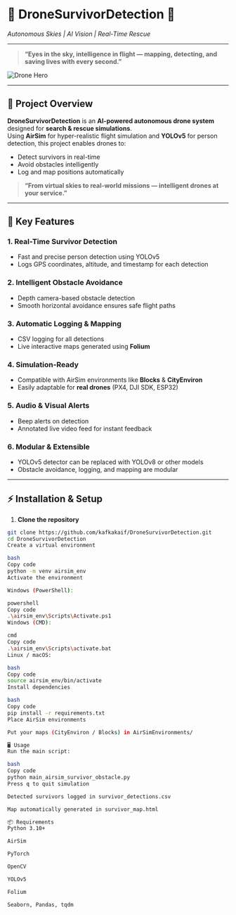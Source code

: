# 🚁 DroneSurvivorDetection 🌌
*Autonomous Skies | AI Vision | Real-Time Rescue*

---

> **“Eyes in the sky, intelligence in flight — mapping, detecting, and saving lives with every second.”**

![Drone Hero](https://images.unsplash.com/photo-1529921879218-1c4f9d9e70f1?crop=entropy&cs=tinysrgb&fit=max&fm=jpg&ixid=MnwxfDB8MXxyYW5kb218MHx8ZHJvbmV8fHx8fDE2ODk4MjY3NjI&ixlib=rb-4.0.3&q=80&w=1080)

---

## 🌟 Project Overview

**DroneSurvivorDetection** is an **AI-powered autonomous drone system** designed for **search & rescue simulations**.  
Using **AirSim** for hyper-realistic flight simulation and **YOLOv5** for person detection, this project enables drones to:

- Detect survivors in real-time  
- Avoid obstacles intelligently  
- Log and map positions automatically  

> **“From virtual skies to real-world missions — intelligent drones at your service.”**

---

## 🚀 Key Features

### **1. Real-Time Survivor Detection**
- Fast and precise person detection using YOLOv5  
- Logs GPS coordinates, altitude, and timestamp for each detection  

### **2. Intelligent Obstacle Avoidance**
- Depth camera-based obstacle detection  
- Smooth horizontal avoidance ensures safe flight paths  

### **3. Automatic Logging & Mapping**
- CSV logging for all detections  
- Live interactive maps generated using **Folium**  

### **4. Simulation-Ready**
- Compatible with AirSim environments like **Blocks** & **CityEnviron**  
- Easily adaptable for **real drones** (PX4, DJI SDK, ESP32)  

### **5. Audio & Visual Alerts**
- Beep alerts on detection  
- Annotated live video feed for instant feedback  

### **6. Modular & Extensible**
- YOLOv5 detector can be replaced with YOLOv8 or other models  
- Obstacle avoidance, logging, and mapping are modular  

---

## ⚡ Installation & Setup

1. **Clone the repository**
```bash
git clone https://github.com/kafkakaif/DroneSurvivorDetection.git
cd DroneSurvivorDetection
Create a virtual environment

bash
Copy code
python -m venv airsim_env
Activate the environment

Windows (PowerShell):

powershell
Copy code
.\airsim_env\Scripts\Activate.ps1
Windows (CMD):

cmd
Copy code
.\airsim_env\Scripts\activate.bat
Linux / macOS:

bash
Copy code
source airsim_env/bin/activate
Install dependencies

bash
Copy code
pip install -r requirements.txt
Place AirSim environments

Put your maps (CityEnviron / Blocks) in AirSimEnvironments/

🖥️ Usage
Run the main script:

bash
Copy code
python main_airsim_survivor_obstacle.py
Press q to quit simulation

Detected survivors logged in survivor_detections.csv

Map automatically generated in survivor_map.html

📦 Requirements
Python 3.10+

AirSim

PyTorch

OpenCV

YOLOv5

Folium

Seaborn, Pandas, tqdm